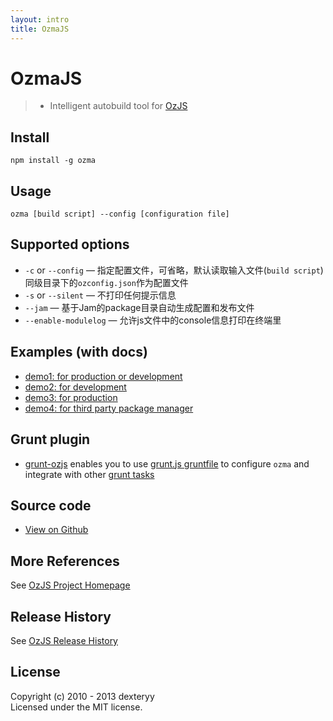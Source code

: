 ```yaml
---
layout: intro
title: OzmaJS
---
```


# OzmaJS

> * Intelligent autobuild tool for [OzJS](http://ozjs.org)

## Install

```
npm install -g ozma
```

## Usage

```
ozma [build script] --config [configuration file]
```

## Supported options

* `-c` or `--config` — 指定配置文件，可省略，默认读取输入文件(`build script`)同级目录下的`ozconfig.json`作为配置文件
* `-s` or `--silent` — 不打印任何提示信息
* `--jam` — 基于Jam的package目录自动生成配置和发布文件
* `--enable-modulelog` — 允许js文件中的console信息打印在终端里

## Examples (with docs)

* [demo1: for production or development](http://ozjs.org/ozma/examples/demo1.html)
* [demo2: for development](http://ozjs.org/ozma/examples/demo2.html)
* [demo3: for production](http://ozjs.org/ozma/examples/demo3.html)
* [demo4: for third party package manager](http://ozjs.org/ozma/examples/demo4.html)

## Grunt plugin

* [grunt-ozjs](https://github.com/dexteryy/grunt-ozjs) enables you to use [grunt.js gruntfile](https://github.com/gruntjs/grunt/blob/master/docs/getting_started.md) to configure `ozma` and integrate with other [grunt tasks](http://gruntjs.com/)

## Source code

* [View on Github](https://github.com/dexteryy/ozma.js)

## More References

See [OzJS Project Homepage](http://ozjs.org/)

## Release History

See [OzJS Release History](http://ozjs.org/#release)

## License

Copyright (c) 2010 - 2013 dexteryy  
Licensed under the MIT license.

